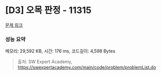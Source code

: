 # [D3] 오목 판정 - 11315 

[문제 링크](https://swexpertacademy.com/main/code/problem/problemDetail.do?contestProbId=AXaSUPYqPYMDFASQ) 

### 성능 요약

메모리: 29,592 KB, 시간: 176 ms, 코드길이: 4,598 Bytes



> 출처: SW Expert Academy, https://swexpertacademy.com/main/code/problem/problemList.do